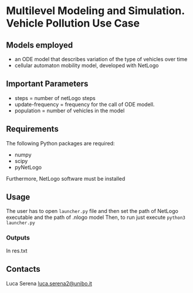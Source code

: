 # Multilevel Modeling and Simulation. Vehicle Pollution Use Case

## Models employed
- an ODE model that describes variation of the type of vehicles over time 
- cellular automaton mobility model, developed with NetLogo

## Important Parameters

- steps = number of netLogo steps
- update-frequency = frequency for the call of ODE modell.
- population = number of vehicles in the model

## Requirements
The following Python packages are required:
- numpy
- scipy
- pyNetLogo

Furthermore, NetLogo software must be installed


## Usage
The user has to open `launcher.py` file and then set the path of NetLogo executable and the path of .nlogo model
Then, to run just execute `python3 launcher.py`


### Outputs

In res.txt


## Contacts

Luca Serena <luca.serena2@unibo.it>



